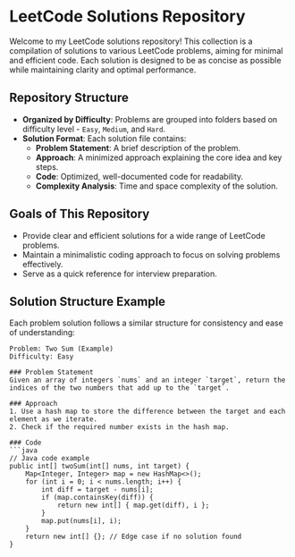 # LeetCode Solutions Repository

Welcome to my LeetCode solutions repository! This collection is a compilation of solutions to various LeetCode problems, aiming for minimal and efficient code. Each solution is designed to be as concise as possible while maintaining clarity and optimal performance.

## Repository Structure

- **Organized by Difficulty**: Problems are grouped into folders based on difficulty level - `Easy`, `Medium`, and `Hard`.
- **Solution Format**: Each solution file contains:
  - **Problem Statement**: A brief description of the problem.
  - **Approach**: A minimized approach explaining the core idea and key steps.
  - **Code**: Optimized, well-documented code for readability.
  - **Complexity Analysis**: Time and space complexity of the solution.
  
## Goals of This Repository

- Provide clear and efficient solutions for a wide range of LeetCode problems.
- Maintain a minimalistic coding approach to focus on solving problems effectively.
- Serve as a quick reference for interview preparation.

## Solution Structure Example

Each problem solution follows a similar structure for consistency and ease of understanding:

```plaintext
Problem: Two Sum (Example)
Difficulty: Easy

### Problem Statement
Given an array of integers `nums` and an integer `target`, return the indices of the two numbers that add up to the `target`.

### Approach
1. Use a hash map to store the difference between the target and each element as we iterate.
2. Check if the required number exists in the hash map.

### Code
```java
// Java code example
public int[] twoSum(int[] nums, int target) {
    Map<Integer, Integer> map = new HashMap<>();
    for (int i = 0; i < nums.length; i++) {
        int diff = target - nums[i];
        if (map.containsKey(diff)) {
            return new int[] { map.get(diff), i };
        }
        map.put(nums[i], i);
    }
    return new int[] {}; // Edge case if no solution found
}
